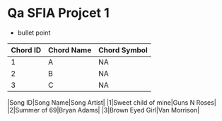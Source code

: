 # Qa SFIA Projcet 1

* bullet point

|Chord ID|Chord Name|Chord Symbol|
|---|---|---|
|1|A|NA|
|2|B|NA|
3|C|NA|

|Song ID|Song Name|Song Artist|
|1|Sweet child of mine|Guns N Roses|
|2|Summer of 69|Bryan Adams|
|3|Brown Eyed Girl|Van Morrison|


